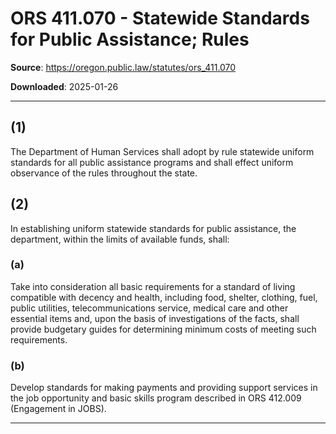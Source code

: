 # ORS 411.070 - Statewide Standards for Public Assistance; Rules

**Source**: https://oregon.public.law/statutes/ors_411.070

**Downloaded**: 2025-01-26

---

## (1)

The Department of Human Services shall adopt by rule statewide uniform standards for all public assistance programs and shall effect uniform observance of the rules throughout the state.

## (2)

In establishing uniform statewide standards for public assistance, the department, within the limits of available funds, shall:

### (a)

Take into consideration all basic requirements for a standard of living compatible with decency and health, including food, shelter, clothing, fuel, public utilities, telecommunications service, medical care and other essential items and, upon the basis of investigations of the facts, shall provide budgetary guides for determining minimum costs of meeting such requirements.

### (b)

Develop standards for making payments and providing support services in the job opportunity and basic skills program described in ORS 412.009 (Engagement in JOBS).

---
